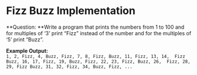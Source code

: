 # Fizz Buzz Implementation

**Question: **Write a program that prints the numbers from 1 to 100 and for multiples of ‘3’ print “Fizz” instead of the number and for the multiples of ‘5’ print “Buzz”. 

**Example Output:** \
`1, 2, Fizz, 4, Buzz, Fizz, 7, 8, Fizz, Buzz, 11, Fizz, 13, 14, 
Fizz Buzz, 16, 17, Fizz, 19, Buzz, Fizz, 22, 23, Fizz, Buzz, 26, 
Fizz, 28, 29, Fizz Buzz, 31, 32, Fizz, 34, Buzz, Fizz, ...`
